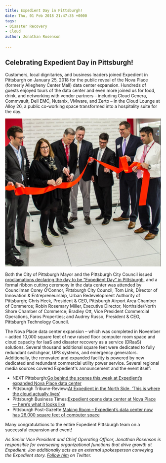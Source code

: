 ```yaml
---
title: Expedient Day in Pittsburgh!
date: Thu, 01 Feb 2018 21:47:35 +0000
tags:
- Disaster Recovery
- Cloud
author: Jonathan Rosenson

---
```

## Celebrating Expedient Day in Pittsburgh!

Customers, local dignitaries, and business leaders joined Expedient in Pittsburgh on January 25, 2018 for the public reveal of the Nova Place (formerly Allegheny Center Mall) data center expansion. Hundreds of guests enjoyed tours of the data center and even more joined us for food, drink, and networking with vendor partners – including Cloud Genera, Commvault, Dell EMC, Nutanix, VMware, and Zerto – in the Cloud Lounge at Alloy 26, a public co-working space transformed into a hospitality suite for the day.

![](/uploads/DU-0_7lWAAE_E0u.jpg)

Both the City of Pittsburgh Mayor and the Pittsburgh City Council issued [proclamations declaring the day to be “Expedient Day” in Pittsburgh](https://www.prnewswire.com/news-releases/pittsburgh-city-council-and-mayors-office-proclaim-january-25-to-be-expedient-day-in-the-city-of-pittsburgh-300588369.html), and a formal ribbon cutting ceremony in the data center was attended by Councilman Corey O’Connor, Pittsburgh City Council; Tom Link, Director of Innovation & Entrepreneurship, Urban Redevelopment Authority of Pittsburgh; Chris Heck, President & CEO, Pittsburgh Airport Area Chamber of Commerce; Robin Rosemary Miller, Executive Director, Northside/North Shore Chamber of Commerce; Bradley Ott, Vice President Commercial Operations, Faros Properties; and Audrey Russo, President & CEO, Pittsburgh Technology Council.

The Nova Place data center expansion – which was completed in November – added 10,000 square feet of new raised floor computer room space and cloud capacity for IaaS and disaster recovery as a service (DRaaS) solutions. Several thousand additional square feet were dedicated to fully redundant switchgear, UPS systems, and emergency generators. Additionally, the renovated and expanded facility is powered by new dedicated and redundant commercial utility power service. Several regional media sources covered Expedient's announcement and the event itself:

* NEXT Pittsburgh:[Go behind the scenes this week at Expedient’s expanded Nova Place data center](https://www.nextpittsburgh.com/business-tech-news/expedient-offers-behind-the-scenes-look-at-expanded-nova-place-data-center/)
* Pittsburgh Tribune-Review:[At Expedient in the North Side, ‘This is where the cloud actually lives’](http://triblive.com/business/technology/13211780-74/expedient-opens-145-million-data-center-expansion-in-pittsburgh)
* Pittsburgh Business Times:[Expedient opens data center at Nova Place — here’s what it looks like](https://www.bizjournals.com/pittsburgh/news/2018/01/25/expedient-opens-data-center-at-nova-place-heres.html)
* Pittsburgh Post-Gazette:[Making Room – Expedient’s data center now has 26,000 square feet of computer space](http://www.post-gazette.com/business/tech-news/2018/01/29/expedient-data-center-expansion-pittsburgh-nova-place-cloud-computing-storage/stories/201801260061)

Many congratulations to the entire Expedient Pittsburgh team on a successful expansion and event!

_As Senior Vice President and Chief Operating Officer, Jonathan Rosenson is responsible for overseeing organizational functions that drive growth at Expedient. Jon additionally acts as an external spokesperson conveying the Expedient story._ [_Follow him_](https://twitter.com/rosenson) _on Twitter._